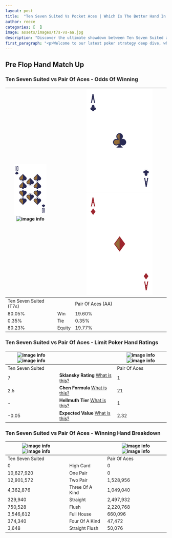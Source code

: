 ```yaml
---
layout: post
title:  "Ten Seven Suited Vs Pocket Aces | Which Is The Better Hand In Poker? A Complete Guide"
author: reece
categories: [  ]
image: assets/images/t7s-vs-aa.jpg
description: "Discover the ultimate showdown between Ten Seven Suited and Pair Of Aces in poker! Uncover the odds, strategies, and scenarios where one hand triumphs over the other. Get ready to up your poker game with this thrilling analysis."
first_paragraph: "<p>Welcome to our latest poker strategy deep dive, where we're pitting two distinct hands against each other in a high-stakes showdown: Ten Seven Suited vs Pair Of Aces.</p><p>In the dynamic world of poker, every decision counts, and knowing which hand holds the upper hand is key to your success at the table.</p><p>In this article, we'll dissect these two hands, explore the scenarios where one dominates the other, and equip you with the knowledge to make strategic choices that can tip the odds in your favor.</p><p>Get ready to unravel the intriguing dynamics of these poker hands and elevate your game to new heights.</p>"
---
```




[comment]: # (sp0)

## Pre Flop Hand Match Up

<div class="table hand-ratings" markdown="1"> 



### Ten Seven Suited vs Pair Of Aces - Odds Of Winning


    
| ![image info](assets/images/hand1/t.png) ![image info](assets/images/hand1/7s.png) |  | ![image info](assets/images/hand2/a.png) ![image info](assets/images/hand2/ao.png) |
| -------- | -------- | -------- |
| Ten Seven Suited (T7s) |  | Pair Of Aces (AA) |
| 80.05% | Win | 19.60% |
| 0.35% | Tie | 0.35% |
| 80.23% | Equity | 19.77% |




[comment]: # (sp1)



### Ten Seven Suited vs Pair Of Aces - Limit Poker Hand Ratings


    
| ![image info](https://www.riverpairs.com/assets/images/hand1/t.png) ![image info](https://www.riverpairs.com/assets/images/hand1/7s.png) |  | ![image info](https://www.riverpairs.com/assets/images/hand2/a.png) ![image info](https://www.riverpairs.com/assets/images/hand2/ao.png) |
| -------- | -------- | -------- |
| Ten Seven Suited |  | Pair Of Aces |
| 7 | **Sklansky Rating** [What is this?](/sklansky-rating-explained) | 1 |
| 2.5 | **Chen Formula** [What is this?](/chen-formula-explained) | 21 |
| - | **Hellmuth Tier** [What is this?](/Hellmuth-tier-explained) | 1 |
| -0.05 | **Expected Value** [What is this?](/expected-value-explained) | 2.32 |




[comment]: # (sp2)



### Ten Seven Suited vs Pair Of Aces - Winning Hand Breakdown


    
| ![image info](https://www.riverpairs.com/assets/images/hand1/t.png) ![image info](https://www.riverpairs.com/assets/images/hand1/7s.png) |  | ![image info](https://www.riverpairs.com/assets/images/hand2/a.png) ![image info](https://www.riverpairs.com/assets/images/hand2/ao.png) |
| -------- | -------- | -------- |
| Ten Seven Suited |  | Pair Of Aces |
| 0 | High Card | 0 |
| 10,627,920 | One Pair | 0 |
| 12,901,572 | Two Pair | 1,528,956 |
| 4,362,876 | Three Of A Kind | 1,049,040 |
| 329,940 | Straight | 2,497,932 |
| 750,528 | Flush | 2,220,768 |
| 3,546,612 | Full House | 660,096 |
| 374,340 | Four Of A Kind | 47,472 |
| 3,648 | Straight Flush | 50,076 |




[comment]: # (sp3)



</div>

[comment]: # (sp4)



[comment]: # (sp5)


